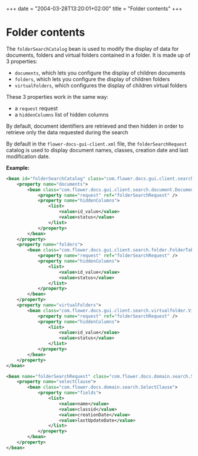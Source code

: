 +++
date = "2004-03-28T13:20:01+02:00"
title = "Folder contents"
+++


# Folder contents

The ``folderSearchCatalog`` bean is used to modify the display of data for documents, folders and virtual folders contained in a folder. It is made up of 3 properties:

* ``documents``, which lets you configure the display of children documents 
* ``folders``, which lets you configure the display of children folders 
* ``virtualFolders``, which configures the display of children virtual folders 

These 3 properties work in the same way:

* a ``request`` request
* a ``hiddenColumns`` list of hidden columns

By default, document identifiers are retrieved and then hidden in order to retrieve only the data requested during the search


By default in the ``flower-docs-gui-client.xml`` file, the ``folderSearchRequest`` catalog is used to display document names, classes, creation date and last modification date.

 
__Example:__ 

```xml 
<bean id="folderSearchCatalog" class="com.flower.docs.gui.client.search.folder.FolderChildrenTableCatalog" scope="prototype">
	<property name="documents">
		<bean class="com.flower.docs.gui.client.search.document.DocumentTablePresenter">
			<property name="request" ref="folderSearchRequest" />
			<property name="hiddenColumns">
				<list>
					<value>id_value</value>
					<value>status</value>
				</list>
			</property>
		</bean>
	</property>
	<property name="folders">
		<bean class="com.flower.docs.gui.client.search.folder.FolderTablePresenter">
			<property name="request" ref="folderSearchRequest" />
			<property name="hiddenColumns">
				<list>
					<value>id_value</value>
					<value>status</value>
				</list>
			</property>
		</bean>
	</property>
	<property name="virtualFolders">
		<bean class="com.flower.docs.gui.client.search.virtualfolder.VirtualFolderTablePresenter">
			<property name="request" ref="folderSearchRequest" />
			<property name="hiddenColumns">
				<list>
					<value>id_value</value>
					<value>status</value>
				</list>
			</property>
		</bean>
	</property>
</bean>

<bean name="folderSearchRequest" class="com.flower.docs.domain.search.SearchRequest">
	<property name="selectClause">
		<bean class="com.flower.docs.domain.search.SelectClause">
			<property name="fields">
				<list>
					<value>name</value>
					<value>classid</value>
					<value>creationDate</value>
					<value>lastUpdateDate</value>
				</list>
			</property>
		</bean>
	</property>
</bean>
```